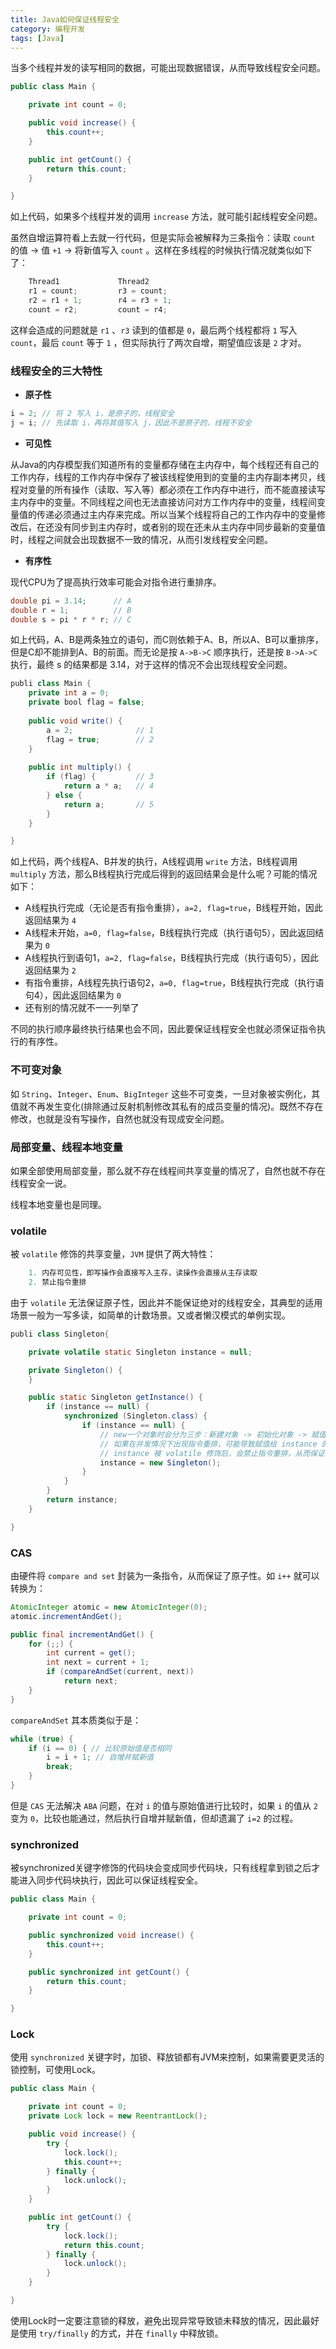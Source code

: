 ```yaml
---
title: Java如何保证线程安全
category: 编程开发
tags: [Java]
---
```


当多个线程并发的读写相同的数据，可能出现数据错误，从而导致线程安全问题。

```java
public class Main {

    private int count = 0;

    public void increase() {
        this.count++;
    }

    public int getCount() {
        return this.count;
    }

}
```

如上代码，如果多个线程并发的调用 `increase` 方法，就可能引起线程安全问题。


虽然自增运算符看上去就一行代码，但是实际会被解释为三条指令：读取 `count` 的值 -> 值 `+1` -> 将新值写入 `count` 。这样在多线程的时候执行情况就类似如下了：

```java
    Thread1             Thread2
    r1 = count;         r3 = count;
    r2 = r1 + 1;        r4 = r3 + 1;
    count = r2;         count = r4;
```

这样会造成的问题就是 `r1` 、`r3` 读到的值都是 `0`，最后两个线程都将 `1` 写入 `count`，最后 `count`  等于 `1` ，但实际执行了两次自增，期望值应该是 `2` 才对。

### 线程安全的三大特性
* **原子性**
```java
i = 2; // 将 2 写入 i，是原子的，线程安全
j = i; // 先读取 i，再将其值写入 j，因此不是原子的，线程不安全
```

* **可见性**

从Java的内存模型我们知道所有的变量都存储在主内存中，每个线程还有自己的工作内存，线程的工作内存中保存了被该线程使用到的变量的主内存副本拷贝，线程对变量的所有操作（读取、写入等）都必须在工作内存中进行，而不能直接读写主内存中的变量。不同线程之间也无法直接访问对方工作内存中的变量，线程间变量值的传递必须通过主内存来完成。所以当某个线程将自己的工作内存中的变量修改后，在还没有同步到主内存时，或者别的现在还未从主内存中同步最新的变量值时，线程之间就会出现数据不一致的情况，从而引发线程安全问题。

* **有序性**

现代CPU为了提高执行效率可能会对指令进行重排序。
```java
double pi = 3.14;      // A
double r = 1;          // B
double s = pi * r * r; // C
```

如上代码，A、B是两条独立的语句，而C则依赖于A、B，所以A、B可以重排序，但是C却不能排到A、B的前面。而无论是按 `A->B->C` 顺序执行，还是按 `B->A->C` 执行，最终 s 的结果都是 3.14，对于这样的情况不会出现线程安全问题。

```java
publi class Main {
    private int a = 0;
    private bool flag = false;
    
    public void write() {
        a = 2;              // 1
        flag = true;        // 2
    }
    
    public int multiply() {
        if (flag) {         // 3
            return a * a;   // 4
        } else {
            return a;       // 5
        }
    }

}
```

如上代码，两个线程A、B并发的执行，A线程调用 `write` 方法，B线程调用 `multiply` 方法，那么B线程执行完成后得到的返回结果会是什么呢？可能的情况如下：
* A线程执行完成（无论是否有指令重排），`a=2, flag=true`，B线程开始，因此返回结果为 `4`
* A线程未开始，`a=0, flag=false`，B线程执行完成（执行语句5），因此返回结果为 `0`
* A线程执行到语句1，`a=2, flag=false`，B线程执行完成（执行语句5），因此返回结果为 `2`
* 有指令重排，A线程先执行语句2，`a=0, flag=true`，B线程执行完成（执行语句4），因此返回结果为 `0`
* 还有别的情况就不一一列举了

不同的执行顺序最终执行结果也会不同，因此要保证线程安全也就必须保证指令执行的有序性。

### 不可变对象
如 `String`、`Integer`、`Enum`、`BigInteger` 这些不可变类，一旦对象被实例化，其值就不再发生变化(排除通过反射机制修改其私有的成员变量的情况)。既然不存在修改，也就是没有写操作，自然也就没有现成安全问题。

### 局部变量、线程本地变量
如果全部使用局部变量，那么就不存在线程间共享变量的情况了，自然也就不存在线程安全一说。

线程本地变量也是同理。

### volatile
被 `volatile` 修饰的共享变量，`JVM` 提供了两大特性：
```java
    1. 内存可见性，即写操作会直接写入主存，读操作会直接从主存读取
    2. 禁止指令重排
```

由于 `volatile` 无法保证原子性，因此并不能保证绝对的线程安全，其典型的适用场景一般为一写多读，如简单的计数场景。又或者懒汉模式的单例实现。

```java
publi class Singleton{

    private volatile static Singleton instance = null;

    private Singleton() {
    }

    public static Singleton getInstance() {
        if (instance == null) {
            synchronized (Singleton.class) {
                if (instance == null) {
                    // new一个对象时会分为三步：新建对象 -> 初始化对象 -> 赋值
                    // 如果在并发情况下出现指令重排，可能导致赋值给 instance 的是未初始化的对象
                    // instance 被 volatile 修饰后，会禁止指令重排，从而保证了线程安全
                    instance = new Singleton();
                }
            }
        }
        return instance;
    }

}
```

### CAS
由硬件将 `compare and set` 封装为一条指令，从而保证了原子性。如 `i++` 就可以转换为：
```java
AtomicInteger atomic = new AtomicInteger(0);
atomic.incrementAndGet();
```

```java
public final incrementAndGet() {
    for (;;) {
        int current = get();
        int next = current + 1;
        if (compareAndSet(current, next))
            return next;
    }
}
```

`compareAndSet` 其本质类似于是：
```java
while (true) {
    if (i == 0) { // 比较原始值是否相同
        i = i + 1; // 自增并赋新值
        break;
    }
}
```

但是 `CAS` 无法解决 `ABA` 问题，在对 `i` 的值与原始值进行比较时，如果 `i` 的值从 `2` 变为 `0`，比较也能通过，然后执行自增并赋新值，但却遗漏了 `i=2` 的过程。


### synchronized
被synchronized关键字修饰的代码块会变成同步代码块，只有线程拿到锁之后才能进入同步代码块执行，因此可以保证线程安全。
```java
public class Main {

    private int count = 0;

    public synchronized void increase() {
        this.count++;
    }

    public synchronized int getCount() {
        return this.count;
    }

}
```

### Lock
使用 `synchronized` 关键字时，加锁、释放锁都有JVM来控制，如果需要更灵活的锁控制，可使用Lock。
```java
public class Main {

    private int count = 0;
    private Lock lock = new ReentrantLock();

    public void increase() {
        try {
            lock.lock();
            this.count++;
        } finally {
            lock.unlock();
        }
    }

    public int getCount() {
        try {
            lock.lock();
            return this.count;
        } finally {
            lock.unlock();
        }
    }

}
```

使用Lock时一定要注意锁的释放，避免出现异常导致锁未释放的情况，因此最好是使用 `try/finally` 的方式，并在 `finally` 中释放锁。
